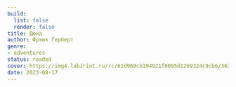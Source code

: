 ```yaml
---
build:
  list: false
  render: false
title: Дюна
author: Фрэнк Герберт
genre:
- adventures
status: readed
cover: https://img4.labirint.ru/rc/62d969cb194921f8095d1269324c9cb6/363x561q80/books83/828202/cover.jpg?1634369118
date: 2023-08-17
---
```


